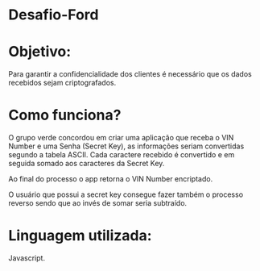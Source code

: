 # Desafio-Ford

# Objetivo:
Para garantir a confidencialidade dos clientes é necessário que os dados recebidos sejam criptografados.

# Como funciona?
O grupo verde concordou em criar uma aplicação que receba o VIN Number e uma Senha (Secret Key), as informações seriam convertidas segundo a tabela ASCII. Cada caractere recebido é convertido e em seguida somado aos caracteres da Secret Key.

Ao final do processo o app retorna o VIN Number encriptado.

O usuário que possui a secret key consegue fazer também o processo reverso sendo que ao invés de somar seria subtraído.

# Linguagem utilizada:
Javascript.
